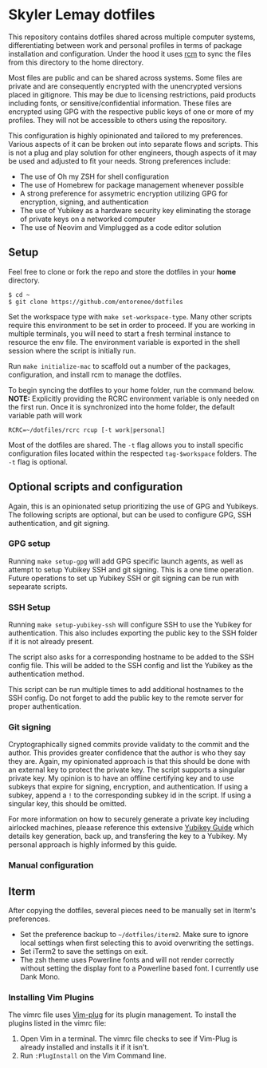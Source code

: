 # Skyler Lemay dotfiles

This repository contains dotfiles shared across multiple computer systems, differentiating between work and personal profiles in terms of package installation and configuration. Under the hood it uses [rcm](https://github.com/thoughtbot/rcm) to sync the files from this directory to the home directory.

Most files are public and can be shared across systems. Some files are private and are consequently encrypted with the unencrypted versions placed in gitignore. This may be due to licensing restrictions, paid products including fonts, or sensitive/confidential information. These files are encrypted using GPG with the respective public keys of one or more of my profiles. They will not be accessible to others using the repository.

This configuration is highly opinionated and tailored to my preferences. Various aspects of it can be broken out into separate flows and scripts. This is not a plug and play solution for other engineers, though aspects of it may be used and adjusted to fit your needs. Strong preferences include:

* The use of Oh my ZSH for shell configuration
* The use of Homebrew for package management whenever possible
* A strong preference for assymetric encryption utilizing GPG for encryption, signing, and authentication
* The use of Yubikey as a hardware security key eliminating the storage of private keys on a networked computer
* The use of Neovim and Vimplugged as a code editor solution

## Setup

Feel free to clone or fork the repo and store the dotfiles in your **home** directory.
```
$ cd ~
$ git clone https://github.com/entorenee/dotfiles
```

Set the workspace type with `make set-workspace-type`. Many other scripts require this environment to be set in order to proceed. If you are working in multiple terminals, you will need to start a fresh terminal instance to resource the env file. The environment variable is exported in the shell session where the script is initially run.

Run `make initialize-mac` to scaffold out a number of the packages, configuration, and install rcm to manage the dotfiles.

To begin syncing the dotfiles to your home folder, run the command below. **NOTE:** Explicitly providing the RCRC environment variable is only needed on the first run. Once it is synchronized into the home folder, the default variable path will work

```
RCRC=~/dotfiles/rcrc rcup [-t work|personal]
```

Most of the dotfiles are shared. The `-t` flag allows you to install specific configuration files located within the respected `tag-$workspace` folders. The `-t` flag is optional.


## Optional scripts and configuration

Again, this is an opinionated setup prioritizing the use of GPG and Yubikeys. The following scripts are optional, but can be used to configure GPG, SSH authentication, and git signing.

### GPG setup

Running `make setup-gpg` will add GPG specific launch agents, as well as attempt to setup Yubikey SSH and git signing. This is a one time operation. Future operations to set up Yubikey SSH or git signing can be run with sepearate scripts.

### SSH Setup

Running `make setup-yubikey-ssh` will configure SSH to use the Yubikey for authentication. This also includes exporting the public key to the SSH folder if it is not already present.

The script also asks for a corresponding hostname to be added to the SSH config file. This will be added to the SSH config and list the Yubikey as the authentication method.

This script can be run multiple times to add additional hostnames to the SSH config. Do not forget to add the public key to the remote server for proper authentication.

### Git signing

Cryptographically signed commits provide validaty to the commit and the author. This provides greater confidence that the author is who they say they are. Again, my opinionated approach is that this should be done with an external key to protect the private key. The script supports a singular private key. My opinion is to have an offline certifying key and to use subkeys that expire for signing, encryption, and authentication. If using a subkey, append a `!` to the corresponding subkey id in the script. If using a singular key, this should be omitted.

For more information on how to securely generate a private key including airlocked machines, pleaase reference this extensive [Yubikey Guide](https://github.com/drduh/YubiKey-Guide) which details key generation, back up, and transfering the key to a Yubikey. My personal approach is highly informed by this guide.

### Manual configuration

## Iterm

After copying the dotfiles, several pieces need to be manually set in Iterm's preferences.

- Set the preference backup to `~/dotfiles/iterm2`. Make sure to ignore local settings when first selecting this to avoid overwriting the settings.
- Set iTerm2 to save the settings on exit.
- The zsh theme uses Powerline fonts and will not render correctly without setting the display font to a Powerline based font. I currently use Dank Mono.

### Installing Vim Plugins

The vimrc file uses [Vim-plug](https://github.com/junegunn/vim-plug) for its plugin management. To install the plugins listed in the vimrc file:

1. Open Vim in a terminal. The vimrc file checks to see if Vim-Plug is already installed and installs it if it isn't.
2. Run `:PlugInstall` on the Vim Command line.
